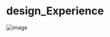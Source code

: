 # design_Experience
![image](http://a2.qpic.cn/psb?/V14LWyim19Axjo/xlHfGVcMxhg.cIyAep1FZZwajGM*Q5Dky4jVFVPCyR8!/b/dIEBAAAAAAAA&bo=IwI2AwAAAAACRHQ!&rf=viewer_4)
